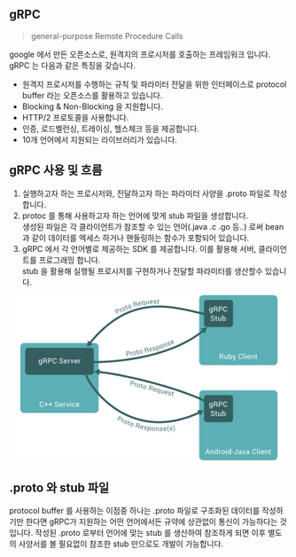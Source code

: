 ## gRPC
> general-purpose Remote Procedure Calls

google 에서 만든 오픈소스로, 원격지의 프로시저를 호출하는 프레임워크 입니다.
<br>
gRPC 는 다음과 같은 특징을 갖습니다.

* 원격지 프로시저를 수행하는 규칙 및 파라미터 전달을 위한 인터페이스로 protocol buffer 라는 오픈소스를 활용하고 있습니다.
* Blocking & Non-Blocking 을 지원합니다.
* HTTP/2 프로토콜을 사용합니다.
* 인증, 로드벨런싱, 트레이싱, 헬스체크 등을 제공합니다.
* 10개 언어에서 지원되는 라이브러리가 있습니다.

## gRPC 사용 및 흐름
1. 실행하고자 하는 프로시저와, 전달하고자 하는 파라미터 사양을 .proto 파일로 작성합니다.
2. protoc 를 통해 사용하고자 하는 언어에 맞게 stub 파일을 생성합니다.  
생성된 파일은 각 클라이언트가 참조할 수 있는 언어(.java .c .go 등..) 로써 bean 과 같이 데이터를 엑세스 하거나 핸들링하는 함수가 포함되어 있습니다.
3. gRPC 에서 각 언어별로 제공하는 SDK 를 제공합니다. 이를 활용해 서버, 클라이언트를 프로그래밍 합니다.  
stub 을 활용해 실행될 프로시저를 구현하거나 전달할 파라미터를 생산할수 있습니다.
<img src="./img/flow.png" />

## .proto 와 stub 파일
protocol buffer 를 사용하는 이점중 하나는 .proto 파일로 구조화된 데이터를 작성하기만 한다면 gRPC가 지원하는 어떤 언어에서든 규약에 상관없이 통신이 가능하다는 것입니다.
작성된 .proto 로부터 언어에 맞는 stub 를 생산하여 참조하게 되면 이후 별도의 사양서를 볼 필요없이 참조한 stub 만으로도 개발이 가능합니다.

